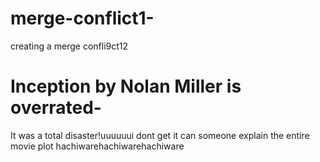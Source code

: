 # merge-conflict1-
creating a merge confli9ct12

# Inception by Nolan Miller is overrated-
It was a total disaster!uuuuuui dont get it can someone explain the entire movie plot hachiwarehachiwarehachiware